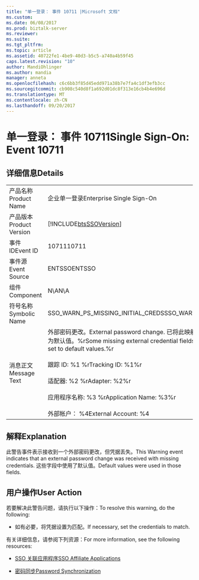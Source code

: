```yaml
---
title: "单一登录： 事件 10711 |Microsoft 文档"
ms.custom: 
ms.date: 06/08/2017
ms.prod: biztalk-server
ms.reviewer: 
ms.suite: 
ms.tgt_pltfrm: 
ms.topic: article
ms.assetid: 40722fe1-4be9-40d3-b5c5-a740a4b59f45
caps.latest.revision: "10"
author: MandiOhlinger
ms.author: mandia
manager: anneta
ms.openlocfilehash: c6c6bb3f85d45edd971a38b7e7fa4c1df3efb3cc
ms.sourcegitcommit: cb908c540d8f1a692d01dc8f313e16cb4b4e696d
ms.translationtype: MT
ms.contentlocale: zh-CN
ms.lasthandoff: 09/20/2017
---
```

# <a name="single-sign-on-event-10711"></a><span data-ttu-id="4190a-102">单一登录： 事件 10711</span><span class="sxs-lookup"><span data-stu-id="4190a-102">Single Sign-On: Event 10711</span></span>
## <a name="details"></a><span data-ttu-id="4190a-103">详细信息</span><span class="sxs-lookup"><span data-stu-id="4190a-103">Details</span></span>  
  
|||  
|-|-|  
|<span data-ttu-id="4190a-104">产品名称</span><span class="sxs-lookup"><span data-stu-id="4190a-104">Product Name</span></span>|<span data-ttu-id="4190a-105">企业单一登录</span><span class="sxs-lookup"><span data-stu-id="4190a-105">Enterprise Single Sign-On</span></span>|  
|<span data-ttu-id="4190a-106">产品版本</span><span class="sxs-lookup"><span data-stu-id="4190a-106">Product Version</span></span>|[!INCLUDE[btsSSOVersion](../includes/btsssoversion-md.md)]|  
|<span data-ttu-id="4190a-107">事件 ID</span><span class="sxs-lookup"><span data-stu-id="4190a-107">Event ID</span></span>|<span data-ttu-id="4190a-108">10711</span><span class="sxs-lookup"><span data-stu-id="4190a-108">10711</span></span>|  
|<span data-ttu-id="4190a-109">事件源</span><span class="sxs-lookup"><span data-stu-id="4190a-109">Event Source</span></span>|<span data-ttu-id="4190a-110">ENTSSO</span><span class="sxs-lookup"><span data-stu-id="4190a-110">ENTSSO</span></span>|  
|<span data-ttu-id="4190a-111">组件</span><span class="sxs-lookup"><span data-stu-id="4190a-111">Component</span></span>|<span data-ttu-id="4190a-112">N\A</span><span class="sxs-lookup"><span data-stu-id="4190a-112">N\A</span></span>|  
|<span data-ttu-id="4190a-113">符号名称</span><span class="sxs-lookup"><span data-stu-id="4190a-113">Symbolic Name</span></span>|<span data-ttu-id="4190a-114">SSO_WARN_PS_MISSING_INITIAL_CREDS</span><span class="sxs-lookup"><span data-stu-id="4190a-114">SSO_WARN_PS_MISSING_INITIAL_CREDS</span></span>|  
|<span data-ttu-id="4190a-115">消息正文</span><span class="sxs-lookup"><span data-stu-id="4190a-115">Message Text</span></span>|<span data-ttu-id="4190a-116">外部密码更改。</span><span class="sxs-lookup"><span data-stu-id="4190a-116">External password change.</span></span> <span data-ttu-id="4190a-117">已将此映射的某些缺少的外部凭据字段设置为默认值。%r</span><span class="sxs-lookup"><span data-stu-id="4190a-117">Some missing external credential fields for this mapping have been set to default values.%r</span></span><br /><br /> <span data-ttu-id="4190a-118">跟踪 ID: %1 %r</span><span class="sxs-lookup"><span data-stu-id="4190a-118">Tracking ID: %1%r</span></span><br /><br /> <span data-ttu-id="4190a-119">适配器: %2 %r</span><span class="sxs-lookup"><span data-stu-id="4190a-119">Adapter: %2%r</span></span><br /><br /> <span data-ttu-id="4190a-120">应用程序名称: %3 %r</span><span class="sxs-lookup"><span data-stu-id="4190a-120">Application Name: %3%r</span></span><br /><br /> <span data-ttu-id="4190a-121">外部帐户： %4</span><span class="sxs-lookup"><span data-stu-id="4190a-121">External Account: %4</span></span>|  
  
## <a name="explanation"></a><span data-ttu-id="4190a-122">解释</span><span class="sxs-lookup"><span data-stu-id="4190a-122">Explanation</span></span>  
 <span data-ttu-id="4190a-123">此警告事件表示接收到一个外部密码更改，但凭据丢失。</span><span class="sxs-lookup"><span data-stu-id="4190a-123">This Warning event indicates that an external password change was received with missing credentials.</span></span> <span data-ttu-id="4190a-124">这些字段中使用了默认值。</span><span class="sxs-lookup"><span data-stu-id="4190a-124">Default values were used in those fields.</span></span>  
  
## <a name="user-action"></a><span data-ttu-id="4190a-125">用户操作</span><span class="sxs-lookup"><span data-stu-id="4190a-125">User Action</span></span>  
 <span data-ttu-id="4190a-126">若要解决此警告问题，请执行以下操作：</span><span class="sxs-lookup"><span data-stu-id="4190a-126">To resolve this warning, do the following:</span></span>  
  
-   <span data-ttu-id="4190a-127">如有必要，将凭据设置为匹配。</span><span class="sxs-lookup"><span data-stu-id="4190a-127">If necessary, set the credentials to match.</span></span>  
  
 <span data-ttu-id="4190a-128">有关详细信息，请参阅下列资源：</span><span class="sxs-lookup"><span data-stu-id="4190a-128">For more information, see the following resources:</span></span>  
  
-   [<span data-ttu-id="4190a-129">SSO 关联应用程序</span><span class="sxs-lookup"><span data-stu-id="4190a-129">SSO Affiliate Applications</span></span>](../core/sso-affiliate-applications.md)  
  
-   [<span data-ttu-id="4190a-130">密码同步</span><span class="sxs-lookup"><span data-stu-id="4190a-130">Password Synchronization</span></span>](../core/password-synchronization2.md)